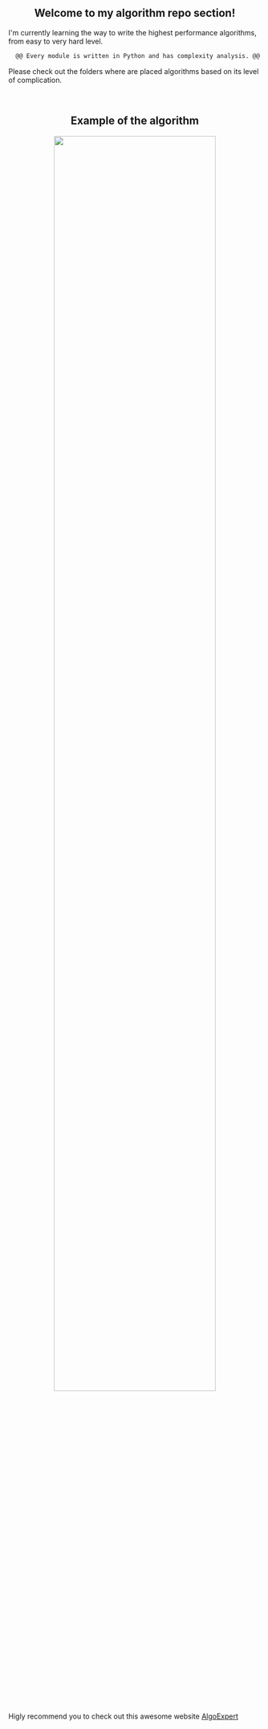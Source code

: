 <h2 align="center"> Welcome to my algorithm repo section!</h2>
<p>
  I'm currently learning the way to write the highest performance algorithms, from easy to very hard level. 
</p>

```diff
  @@ Every module is written in Python and has complexity analysis. @@
```
<p>
  Please check out the folders where are placed algorithms based on its level of complication.
</p>

<br>
<h2 align="center"> Example of the algorithm </h2>
<p align="center">
  <img src="https://i.imgur.com/iYb4qse.png" width="80%" height="80%">
</p>

Higly recommend you to check out this awesome website
[AlgoExpert](https://www.algoexpert.io/product)
